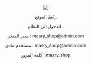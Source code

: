 <p align="center"><a href="https://body-vivid.com/" target="_blank"><img src="https://scriptaty.com/uploads/items/113872770_item_672778816388677781.png" ></a></p>
<p align="center"><a href="https://body-vivid.com/">رابط الموقع</a></p>
<p align="center">للدخول الي النظام  : 
</p>

<p align="center"> 
    مدير المتجر : masry_shop@admin.com
</p>
<p align="center"> 
    مستخدم عادي : masry_shop@admin.com
</p>
<p align="center"> 
كلمة المرور : masry_shop

</p>
